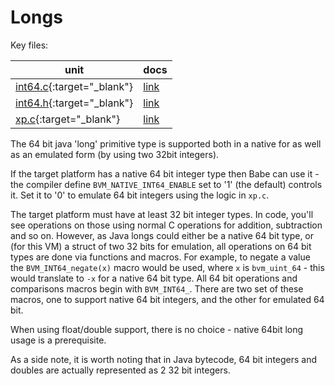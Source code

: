 # Longs

Key files:

| unit                                                                               | docs                               |
|------------------------------------------------------------------------------------|------------------------------------|
| [int64.c](https://github.com/babevm/babevm/blob/master/src/c/int64.c){:target="_blank"}        | [link](doxygen/html/int64_8c.html) |
| [int64.h](https://github.com/babevm/babevm/blob/master/src/h/int64.h){:target="_blank"}        | [link](doxygen/html/int64_8h.html) |
| [xp.c](https://github.com/babevm/babevm/blob/master/src/thirdparty/xp/xp.c){:target="_blank"}  | [link](doxygen/html/xp_8c.html)    |

The 64 bit java 'long' primitive type is supported both in a native for as well as an emulated form (by using two 32bit integers).

If the target platform has a native 64 bit integer type then Babe can use it - the compiler define `BVM_NATIVE_INT64_ENABLE` set to '1' (the default) controls it.  Set it to '0' to emulate 64 bit integers using the logic in `xp.c`.    

The target platform must have at least 32 bit integer types.  In code, you'll see operations on those using normal C operations for addition, subtraction and so on.  However, as Java longs could either be a native 64 bit type, or (for this VM) a struct of two 32 bits for emulation, all operations on 64 bit types are done via functions and macros.  For example, to negate a value the `BVM_INT64_negate(x)` macro would be used, where `x` is `bvm_uint_64` - this would translate to `-x` for a native 64 bit type. All 64 bit operations and comparisons macros begin with `BVM_INT64_`.  There are two set of these macros, one to support native 64 bit integers, and the other for emulated 64 bit.     

When using float/double support, there is no choice - native 64bit long usage is a prerequisite.

As a side note, it is worth noting that in Java bytecode, 64 bit integers and doubles are actually represented as 2 32 bit integers.





